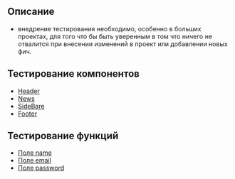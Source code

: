 ## Описание
- внедрение тестирования необходимо, особенно в больших проектах, для того что бы быть уверенным в том что ничего не отвалится при внесении изменений в проект или добавлении новых фич.
## Тестирование компонентов
- [Header][1]
- [News][2]
- [SideBare][3]
- [Footer][4]
## Тестирование функций
- [Поле name][5]
- [Поле email][6]
- [Поле password][7]

[1]:/docs/tests/components/Header.md
[2]:/docs/tests/components/News.md
[3]:/docs/tests/components/SideBar.md
[4]:/docs/tests/components/Footer.md
[5]:/docs/tests/utils/validation/Поле%20name.md
[6]:/docs/tests/utils/validation/Поле%20email.md
[7]:/docs/tests/utils/validation/Поле%20password.md